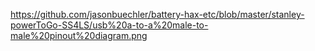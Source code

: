 https://github.com/jasonbuechler/battery-hax-etc/blob/master/stanley-powerToGo-SS4LS/usb%20a-to-a%20male-to-male%20pinout%20diagram.png
